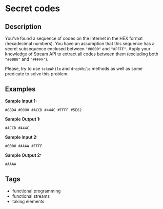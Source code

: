 # Secret codes

## Description
You've found a sequence of codes on the Internet in the HEX format (hexadecimal numbers). You have an assumption that this sequence has a secret subsequence enclosed between `"#0000"` and `"#FFFF"`. Apply your knowledge of Stream API to extract all codes between them (excluding both `"#0000"` and `"#FFFF"`).

Please, try to use `takeWhile` and `dropWhile` methods as well as some predicate to solve this problem.

## Examples
**Sample Input 1:**
```console
#88D4 #0000 #ACCD #444C #FFFF #5E62
```

**Sample Output 1:**
```console
#ACCD #444C
```

**Sample Input 2:**
```console
#0000 #AAAA #FFFF
```

**Sample Output 2:**
```console
#AAAA
```

## Tags
- functional programming
- functional streams
- taking elements